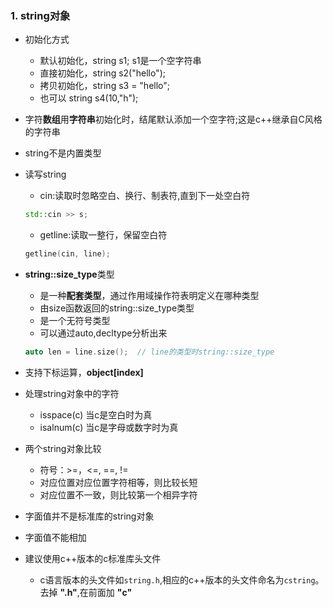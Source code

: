### 1. string对象

- 初始化方式
  - 默认初始化，string s1; s1是一个空字符串
  - 直接初始化，string s2("hello");
  - 拷贝初始化，string s3 = "hello";
  - 也可以 string s4(10,"h");
- 字符**数组**用**字符串**初始化时，结尾默认添加一个空字符;这是c++继承自C风格的字符串
- string不是内置类型
- 读写string
  - cin:读取时忽略空白、换行、制表符,直到下一处空白符

  ```c++
  std::cin >> s;
  ```

  - getline:读取一整行，保留空白符

  ```c++
  getline(cin, line);
  ```

- **string::size_type**类型
  - 是一种**配套类型**，通过作用域操作符表明定义在哪种类型
  - 由size函数返回的string::size_type类型
  - 是一个无符号类型
  - 可以通过auto,decltype分析出来

  ```c++
  auto len = line.size();  // line的类型时string::size_type
  ```

- 支持下标运算，**object[index]**
- 处理string对象中的字符
  - isspace(c) 当c是空白时为真
  - isalnum(c) 当c是字母或数字时为真
- <span id="strrelateoperator">两个string对象比较</span>
  - 符号：>=，<=, ==, !=
  - 对应位置对应位置字符相等，则比较长短
  - 对应位置不一致，则比较第一个相异字符
- 字面值并不是标准库的string对象
- 字面值不能相加
- 建议使用c++版本的c标准库头文件
  - c语言版本的头文件如`string.h`,相应的c++版本的头文件命名为`cstring`。去掉 **".h"**,在前面加 **"c"**